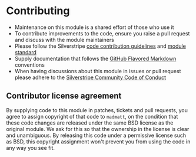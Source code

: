 # Contributing
- Maintenance on this module is a shared effort of those who use it
- To contribute improvements to the code, ensure you raise a pull request and discuss with the module maintainers
- Please follow the Silverstripe [code contribution guidelines](https://docs.silverstripe.org/en/contributing/code/) and [module standard](https://docs.silverstripe.org/en/developer_guides/extending/modules/#module-standard)
- Supply documentation that follows the [GitHub Flavored Markdown](https://help.github.com/articles/markdown-basics/) conventions
- When having discussions about this module in issues or pull request please adhere to the [Silverstripe Community Code of Conduct](https://docs.silverstripe.org/en/contributing/code_of_conduct/)


## Contributor license agreement
By supplying code to this module in patches, tickets and pull requests, you agree to assign copyright
of that code to `madmatt`, on the condition that these code changes are released under the
same BSD license as the original module. We ask for this so that the ownership in the license is clear
and unambiguous. By releasing this code under a permissive license such as BSD, this copyright assignment
won't prevent you from using the code in any way you see fit.
